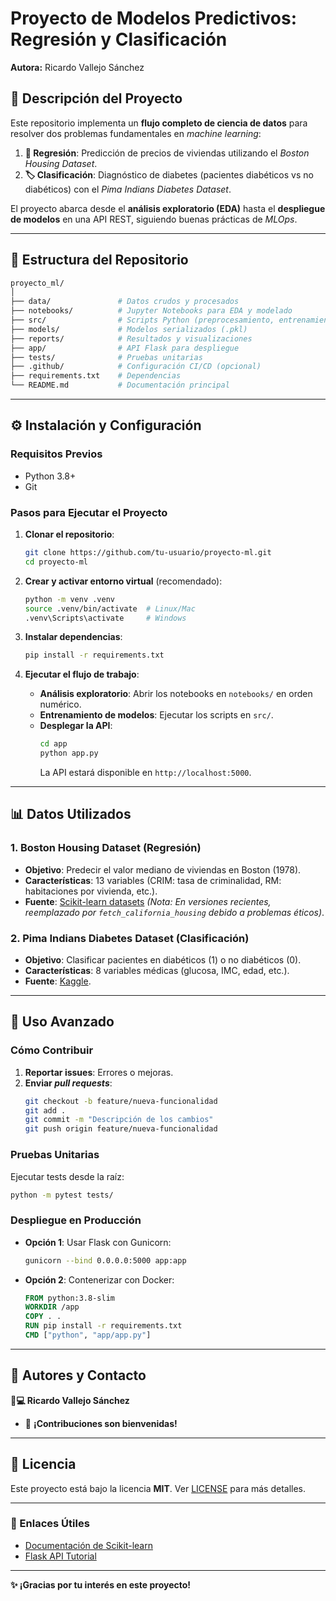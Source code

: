 # **Proyecto de Modelos Predictivos: Regresión y Clasificación**  
**Autora:** Ricardo Vallejo Sánchez  

## **📌 Descripción del Proyecto**  
Este repositorio implementa un **flujo completo de ciencia de datos** para resolver dos problemas fundamentales en *machine learning*:  
1. **🔢 Regresión**: Predicción de precios de viviendas utilizando el *Boston Housing Dataset*.  
2. **🏷️ Clasificación**: Diagnóstico de diabetes (pacientes diabéticos vs no diabéticos) con el *Pima Indians Diabetes Dataset*.  

El proyecto abarca desde el **análisis exploratorio (EDA)** hasta el **despliegue de modelos** en una API REST, siguiendo buenas prácticas de *MLOps*.  

---

## **📂 Estructura del Repositorio**  
```bash
proyecto_ml/
│
├── data/               # Datos crudos y procesados
├── notebooks/          # Jupyter Notebooks para EDA y modelado
├── src/                # Scripts Python (preprocesamiento, entrenamiento)
├── models/             # Modelos serializados (.pkl)
├── reports/            # Resultados y visualizaciones
├── app/                # API Flask para despliegue
├── tests/              # Pruebas unitarias
├── .github/            # Configuración CI/CD (opcional)
├── requirements.txt    # Dependencias
└── README.md           # Documentación principal
```

---

## **⚙️ Instalación y Configuración**  

### **Requisitos Previos**  
- Python 3.8+  
- Git  

### **Pasos para Ejecutar el Proyecto**  
1. **Clonar el repositorio**:  
   ```bash
   git clone https://github.com/tu-usuario/proyecto-ml.git
   cd proyecto-ml
   ```

2. **Crear y activar entorno virtual** (recomendado):  
   ```bash
   python -m venv .venv
   source .venv/bin/activate  # Linux/Mac
   .venv\Scripts\activate     # Windows
   ```

3. **Instalar dependencias**:  
   ```bash
   pip install -r requirements.txt
   ```

4. **Ejecutar el flujo de trabajo**:  
   - **Análisis exploratorio**: Abrir los notebooks en `notebooks/` en orden numérico.  
   - **Entrenamiento de modelos**: Ejecutar los scripts en `src/`.  
   - **Desplegar la API**:  
     ```bash
     cd app
     python app.py
     ```
     La API estará disponible en `http://localhost:5000`.

---

## **📊 Datos Utilizados**  

### **1. Boston Housing Dataset (Regresión)**  
- **Objetivo**: Predecir el valor mediano de viviendas en Boston (1978).  
- **Características**: 13 variables (CRIM: tasa de criminalidad, RM: habitaciones por vivienda, etc.).  
- **Fuente**: [Scikit-learn datasets](https://scikit-learn.org/stable/modules/generated/sklearn.datasets.load_boston.html) *(Nota: En versiones recientes, reemplazado por `fetch_california_housing` debido a problemas éticos)*.  

### **2. Pima Indians Diabetes Dataset (Clasificación)**  
- **Objetivo**: Clasificar pacientes en diabéticos (1) o no diabéticos (0).  
- **Características**: 8 variables médicas (glucosa, IMC, edad, etc.).  
- **Fuente**: [Kaggle](https://www.kaggle.com/datasets/uciml/pima-indians-diabetes-database).  

---

## **🚀 Uso Avanzado**  

### **Cómo Contribuir**  
1. **Reportar issues**: Errores o mejoras.  
2. **Enviar *pull requests***:  
   ```bash
   git checkout -b feature/nueva-funcionalidad
   git add .
   git commit -m "Descripción de los cambios"
   git push origin feature/nueva-funcionalidad
   ```

### **Pruebas Unitarias**  
Ejecutar tests desde la raíz:  
```bash
python -m pytest tests/
```

### **Despliegue en Producción**  
- **Opción 1**: Usar Flask con Gunicorn:  
  ```bash
  gunicorn --bind 0.0.0.0:5000 app:app
  ```
- **Opción 2**: Contenerizar con Docker:  
  ```dockerfile
  FROM python:3.8-slim
  WORKDIR /app
  COPY . .
  RUN pip install -r requirements.txt
  CMD ["python", "app/app.py"]
  ```

---

## **📌 Autores y Contacto**  
**👨💻 Ricardo Vallejo Sánchez**  
- 🌟 **¡Contribuciones son bienvenidas!**  

---

## **📜 Licencia**  
Este proyecto está bajo la licencia **MIT**. Ver [LICENSE](LICENSE) para más detalles.  

---

### **🔗 Enlaces Útiles**  
- [Documentación de Scikit-learn](https://scikit-learn.org/stable/documentation.html)  
- [Flask API Tutorial](https://flask.palletsprojects.com/en/2.0.x/tutorial/)  

--- 

**✨ ¡Gracias por tu interés en este proyecto!**
